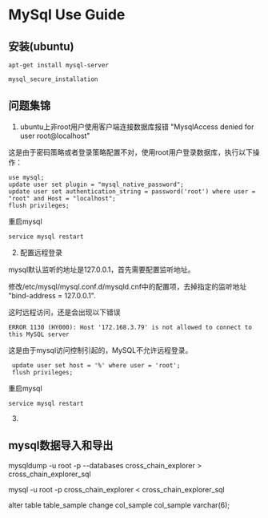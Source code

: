 # MySql Use Guide

## 安装(ubuntu)

```
apt-get install mysql-server
```

```
mysql_secure_installation
```

## 问题集锦

1. ubuntu上非root用户使用客户端连接数据库报错 "MysqlAccess denied for user root@localhost"

这是由于密码策略或者登录策略配置不对，使用root用户登录数据库，执行以下操作：
```
use mysql;
update user set plugin = "mysql_native_password";
update user set authentication_string = password('root') where user = "root" and Host = "localhost";
flush privileges;
```
重启mysql
```
service mysql restart
```

2. 配置远程登录

mysql默认监听的地址是127.0.0.1，首先需要配置监听地址。

修改/etc/mysql/mysql.conf.d/mysqld.cnf中的配置项，去掉指定的监听地址  "bind-address          = 127.0.0.1".

这时远程访问，还是会出现以下错误
```
ERROR 1130 (HY000): Host '172.168.3.79' is not allowed to connect to this MySQL server
```

这是由于mysql访问控制引起的，MySQL不允许远程登录。

```
 update user set host = '%' where user = 'root';
 flush privileges;
```

重启mysql
```
service mysql restart
```

3.



## mysql数据导入和导出

mysqldump -u root -p --databases cross_chain_explorer > cross_chain_explorer_sql

mysql -u root -p cross_chain_explorer < cross_chain_explorer_sql


alter table table_sample change col_sample col_sample varchar(6);